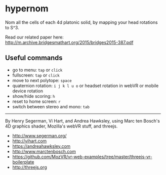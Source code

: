 # hypernom
Nom all the cells of each 4d platonic solid, by mapping your head rotations to S^3. 

Read our related paper here: http://m.archive.bridgesmathart.org/2015/bridges2015-387.pdf

## Useful commands 

- go to menu: ```tap``` or ```click```
- fullscreen: ```tap``` or ```click```
- move to next polytope: ```space```
- quaternion rotation: ```i j k l u o``` or headset rotation in webVR or mobile device rotation
- show/hide scoring: ```h```
- reset to home screen: ```r```
- switch between stereo and mono: ```tab```

--------------------

By Henry Segerman, Vi Hart, and Andrea Hawksley, using Marc ten Bosch's 4D graphics shader, Mozilla's webVR stuff, and threejs.

- http://www.segerman.org/
- http://vihart.com
- https://andreahawksley.com
- http://www.marctenbosch.com
- https://github.com/MozVR/vr-web-examples/tree/master/threejs-vr-boilerplate
- http://threejs.org
